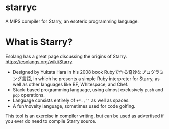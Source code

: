 # starryc
A MIPS compiler for Starry, an esoteric programming language.

# What is Starry?
Esolang has a great page discussing the origins of Starry. https://esolangs.org/wiki/Starry
- Designed by Yukata Hara in his 2008 book Rubyで作る奇妙なプログラミング言語, in which he presents a simple Ruby interpreter for Starry, as well as other languages like BF, Whitespace, and Chef.
- Stack-based programming language, using almost exclusively `push` and `pop` operations.
- Language consists entirely of ``+*.,`'`` as well as spaces.
- A fun/novelty language, sometimes used for code golfing.

This tool is an exercise in compiler writing, but can be used as advertised if you ever do need to compile Starry source.
